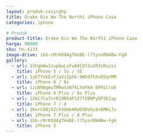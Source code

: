 ```yaml
---
layout: produk-casinghp
title: Drake 6ix We The North1 iPhone Case
categories: iphone

# Produk
product-title: Drake 6ix We The North1 iPhone Case
harga: 90000
sku: hn-4133
image-drive: 1bG-cMrK08AgTHoBE-l75ysnRN4Bw-FgH
gallery:
  - url: 1UhgmWw1supbwLoFw84CQf2utR3vRuzsi
    title: iPhone 5 / 5s / SE
  - url: 1yETYnkEvFJaVzZpXk-9WSdThXx8SqrMM
    title: iPhone 6 / 6s
  - url: 1zuN9BgmuTMRwteNfkLYeFKA-8PHiCrok
    title: iPhone 6 Plus / 6s Plus
  - url: 1X6C7Cw7nrR20N54P1X7fXBNPyQP361ap
    title: iPhone 7 / 8
  - url: 1KnrCDBjOZch5GHeARdOXDeOi8s6MWi7v
    title: iPhone 7 Plus / 8 Plus
  - url: 1bG-cMrK08AgTHoBE-l75ysnRN4Bw-FgH
    title: iPhone X
---
```


